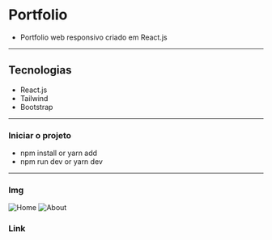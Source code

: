 # Portfolio
- Portfolio web responsivo criado em React.js
---------------------------------------------
## Tecnologias
- React.js
- Tailwind
- Bootstrap
-------------------------------------------------
### Iniciar o projeto
- npm install or yarn add
- npm run dev or yarn dev
-------------------------------------------------
### Img
![Home](https://github.com/vyoshio71/my-portifolio/assets/116774749/09f8e47f-0b07-43a0-a31b-5709233c40f9)
![About](https://github.com/vyoshio71/my-portifolio/assets/116774749/42878695-0b4a-4b66-a3bf-aca15defa2e8)

### Link 



